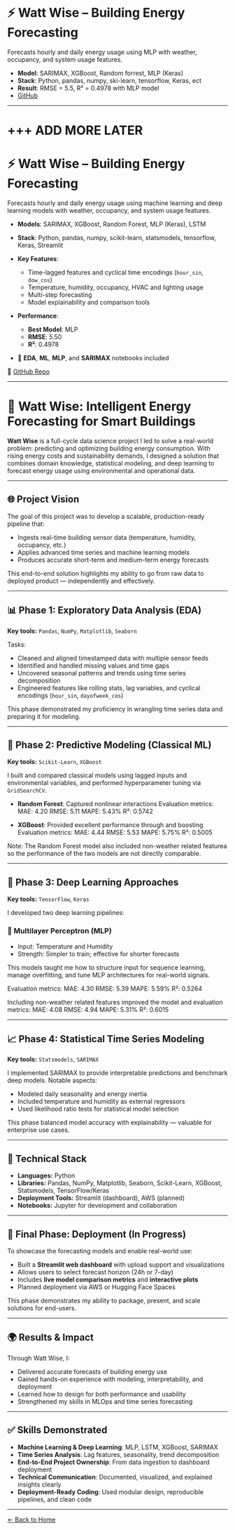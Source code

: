 # ⚡ Watt Wise – Building Energy Forecasting

Forecasts hourly and daily energy usage using MLP with weather, occupancy, and system usage features.

- **Model**: SARIMAX, XGBoost, Random forrest, MLP (Keras)
- **Stack**: Python, pandas, numpy, ski-learn, tensorflow,  Keras, ect
- **Result**: RMSE = 5.5, R² = 0.4978 with MLP model
- [GitHub](https://github.com/karmerruk7/karmerruk7.github.io/tree/main/watt-wise)

---

 +++ ADD MORE LATER
=======
# ⚡ Watt Wise – Building Energy Forecasting

Forecasts hourly and daily energy usage using machine learning and deep learning models with weather, occupancy, and system usage features.

- **Models**: SARIMAX, XGBoost, Random Forest, MLP (Keras), LSTM
- **Stack**: Python, pandas, numpy, scikit-learn, statsmodels, tensorflow, Keras, Streamlit
- **Key Features**:
  - Time-lagged features and cyclical time encodings (`hour_sin`, `dow_cos`)
  - Temperature, humidity, occupancy, HVAC and lighting usage
  - Multi-step forecasting
  - Model explainability and comparison tools
- **Performance**:
  - **Best Model**: MLP
  - **RMSE**: 5.50
  - **R²**: 0.4978

- 📁 **EDA**, **ML**, **MLP**, and **SARIMAX** notebooks included

🔗 [GitHub Repo](https://github.com/karmerruk7/karmerruk7.github.io/tree/main/watt-wise)

---

# 🔋 Watt Wise: Intelligent Energy Forecasting for Smart Buildings

**Watt Wise** is a full-cycle data science project I led to solve a real-world problem: predicting and optimizing building energy consumption. With rising energy costs and sustainability demands, I designed a solution that combines domain knowledge, statistical modeling, and deep learning to forecast energy usage using environmental and operational data.

---

## 🌐 Project Vision

The goal of this project was to develop a scalable, production-ready pipeline that:
- Ingests real-time building sensor data (temperature, humidity, occupancy, etc.)
- Applies advanced time series and machine learning models
- Produces accurate short-term and medium-term energy forecasts

This end-to-end solution highlights my ability to go from raw data to deployed product — independently and effectively.

---

## 📊 Phase 1: Exploratory Data Analysis (EDA)

**Key tools:** `Pandas`, `NumPy`, `Matplotlib`, `Seaborn`

Tasks:
- Cleaned and aligned timestamped data with multiple sensor feeds
- Identified and handled missing values and time gaps
- Uncovered seasonal patterns and trends using time series decomposition
- Engineered features like rolling stats, lag variables, and cyclical encodings (`hour_sin`, `dayofweek_cos`)

This phase demonstrated my proficiency in wrangling time series data and preparing it for modeling.

---

## 🧠 Phase 2: Predictive Modeling (Classical ML)

**Key tools:** `Scikit-Learn`, `XGBoost`

I built and compared classical models using lagged inputs and environmental variables, and performed hyperparameter tuning via `GridSearchCV`.

- **Random Forest**: Captured nonlinear interactions
Evaluation metrics:
MAE:  4.20
RMSE: 5.11
MAPE: 5.43%
R²:   0.5742

- **XGBoost**: Provided excellent performance through and boosting
Evaluation metrics:
MAE:  4.44
RMSE: 5.53
MAPE: 5.75%
R²:   0.5005

Note: The Random Forest model also included non-weather related featurea so the performance of the two models are not directly comparable.

---

## 🔮 Phase 3: Deep Learning Approaches

**Key tools:** `TensorFlow`, `Keras`

I developed two deep learning pipelines:

### 🔹 Multilayer Perceptron (MLP)
- Input: Temperature and Humidity
- Strength: Simpler to train; effective for shorter forecasts

This models taught me how to structure input for sequence learning, manage overfitting, and tune MLP architectures for real-world signals.

Evaluation metrics:
MAE:  4.30
RMSE: 5.39
MAPE: 5.59%
R²:   0.5264

Including non-weather related features improved the model and evaluation metrics:
MAE:  4.08
RMSE: 4.94
MAPE: 5.31%
R²:   0.6015

---

## 📈 Phase 4: Statistical Time Series Modeling

**Key tools:** `Statsmodels`, `SARIMAX`

I implemented SARIMAX to provide interpretable predictions and benchmark deep models. Notable aspects:
- Modeled daily seasonality and energy inertia
- Included temperature and humidity as external regressors
- Used likelihood ratio tests for statistical model selection

This phase balanced model accuracy with explainability — valuable for enterprise use cases.

---

## 🧰 Technical Stack

- **Languages:** Python
- **Libraries:** Pandas, NumPy, Matplotlib, Seaborn, Scikit-Learn, XGBoost, Statsmodels, TensorFlow/Keras
- **Deployment Tools:** Streamlit (dashboard), AWS (planned)
- **Notebooks:** Jupyter for development and collaboration

---

## 🚀 Final Phase: Deployment (In Progress)

To showcase the forecasting models and enable real-world use:
- Built a **Streamlit web dashboard** with upload support and visualizations
- Allows users to select forecast horizon (24h or 7-day)
- Includes **live model comparison metrics** and **interactive plots**
- Planned deployment via AWS or Hugging Face Spaces

This phase demonstrates my ability to package, present, and scale solutions for end-users.

---

## 🌍 Results & Impact

Through Watt Wise, I:
- Delivered accurate forecasts of building energy use
- Gained hands-on experience with modeling, interpretability, and deployment
- Learned how to design for both performance and usability
- Strengthened my skills in MLOps and time series forecasting

---

## ✅ Skills Demonstrated

- **Machine Learning & Deep Learning**: MLP, LSTM, XGBoost, SARIMAX
- **Time Series Analysis**: Lag features, seasonality, trend decomposition
- **End-to-End Project Ownership**: From data ingestion to dashboard deployment
- **Technical Communication**: Documented, visualized, and explained insights clearly
- **Deployment-Ready Coding**: Used modular design, reproducible pipelines, and clean code

---

[← Back to Home](./index)